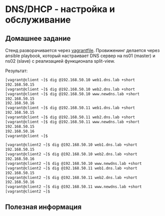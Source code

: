 # DNS/DHCP - настройка и обслуживание

## Домашнее задание

Стенд разворачивается через [vagrantfile](vagrantfile). Провиженинг делается через ansible playbook, который настраивает DNS сервер на ns01 (master) и ns02 (slave) с реализацией функционала split-view.

Результат:
```bash
[vagrant@client ~]$ dig @192.168.50.10 web1.dns.lab +short
192.168.50.15
[vagrant@client ~]$ dig @192.168.50.10 web2.dns.lab +short
[vagrant@client ~]$ dig @192.168.50.10 www.newdns.lab +short
192.168.50.15
192.168.50.16
[vagrant@client ~]$ dig @192.168.50.11 web1.dns.lab +short
192.168.50.15
[vagrant@client ~]$ dig @192.168.50.11 web2.dns.lab +short
[vagrant@client ~]$ dig @192.168.50.11 www.newdns.lab +short
192.168.50.15
192.168.50.16
[vagrant@client ~]$

[vagrant@client2 ~]$ dig @192.168.50.10 web1.dns.lab +short
192.168.50.15
[vagrant@client2 ~]$ dig @192.168.50.10 web2.dns.lab +short
192.168.50.16
[vagrant@client2 ~]$ dig @192.168.50.10 www.newdns.lab +short
[vagrant@client2 ~]$ dig @192.168.50.11 web1.dns.lab +short
192.168.50.15
[vagrant@client2 ~]$ dig @192.168.50.11 web2.dns.lab +short
192.168.50.16
[vagrant@client2 ~]$ dig @192.168.50.11 www.newdns.lab +short
[vagrant@client2 ~]$
```

## Полезная информация

